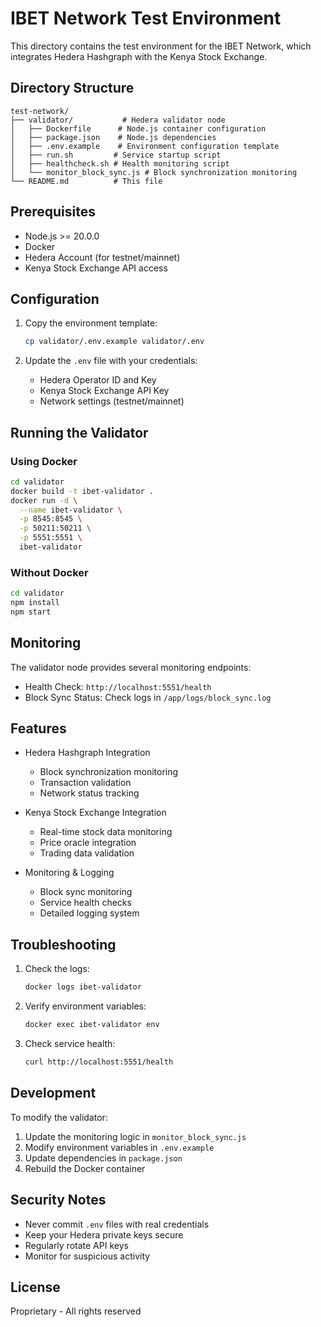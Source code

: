 # IBET Network Test Environment

This directory contains the test environment for the IBET Network, which integrates Hedera Hashgraph with the Kenya Stock Exchange.

## Directory Structure

```
test-network/
├── validator/           # Hedera validator node
│   ├── Dockerfile      # Node.js container configuration
│   ├── package.json    # Node.js dependencies
│   ├── .env.example    # Environment configuration template
│   ├── run.sh         # Service startup script
│   ├── healthcheck.sh # Health monitoring script
│   └── monitor_block_sync.js # Block synchronization monitoring
└── README.md          # This file
```

## Prerequisites

- Node.js >= 20.0.0
- Docker
- Hedera Account (for testnet/mainnet)
- Kenya Stock Exchange API access

## Configuration

1. Copy the environment template:
   ```bash
   cp validator/.env.example validator/.env
   ```

2. Update the `.env` file with your credentials:
   - Hedera Operator ID and Key
   - Kenya Stock Exchange API Key
   - Network settings (testnet/mainnet)

## Running the Validator

### Using Docker

```bash
cd validator
docker build -t ibet-validator .
docker run -d \
  --name ibet-validator \
  -p 8545:8545 \
  -p 50211:50211 \
  -p 5551:5551 \
  ibet-validator
```

### Without Docker

```bash
cd validator
npm install
npm start
```

## Monitoring

The validator node provides several monitoring endpoints:

- Health Check: `http://localhost:5551/health`
- Block Sync Status: Check logs in `/app/logs/block_sync.log`

## Features

- Hedera Hashgraph Integration
  - Block synchronization monitoring
  - Transaction validation
  - Network status tracking

- Kenya Stock Exchange Integration
  - Real-time stock data monitoring
  - Price oracle integration
  - Trading data validation

- Monitoring & Logging
  - Block sync monitoring
  - Service health checks
  - Detailed logging system

## Troubleshooting

1. Check the logs:
   ```bash
   docker logs ibet-validator
   ```

2. Verify environment variables:
   ```bash
   docker exec ibet-validator env
   ```

3. Check service health:
   ```bash
   curl http://localhost:5551/health
   ```

## Development

To modify the validator:

1. Update the monitoring logic in `monitor_block_sync.js`
2. Modify environment variables in `.env.example`
3. Update dependencies in `package.json`
4. Rebuild the Docker container

## Security Notes

- Never commit `.env` files with real credentials
- Keep your Hedera private keys secure
- Regularly rotate API keys
- Monitor for suspicious activity

## License

Proprietary - All rights reserved
